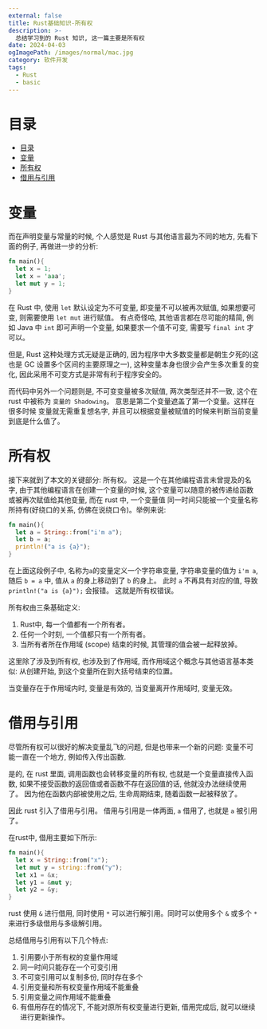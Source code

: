 ```yaml
---
external: false
title: Rust基础知识-所有权
description: >-
  总结学习到的 Rust 知识, 这一篇主要是所有权
date: 2024-04-03
ogImagePath: /images/normal/mac.jpg
category: 软件开发
tags:
  - Rust
  - basic
---
```



# 目录
- [目录](#目录)
- [变量](#变量)
- [所有权](#所有权)
- [借用与引用](#借用与引用)


# 变量

而在声明变量与常量的时候, 个人感觉是 Rust 与其他语言最为不同的地方, 先看下面的例子, 再做进一步的分析:
```rust
fn main(){
  let x = 1;
  let x = 'aaa';
  let mut y = 1;
}
```
在 Rust 中, 使用 `let` 默认设定为不可变量, 即变量不可以被再次赋值, 如果想要可变, 则需要使用 `let mut` 进行赋值。 有点奇怪哈, 其他语言都在尽可能的精简, 例如 Java 中 `int` 即可声明一个变量, 如果要求一个值不可变, 需要写 `final int` 才可以。

但是, Rust 这种处理方式无疑是正确的, 因为程序中大多数变量都是朝生夕死的(这也是 GC 设置多个区间的主要原理之一), 这种变量本身也很少会产生多次重复的变化, 因此采用不可变方式是非常有利于程序安全的。

而代码中另外一个问题则是, 不可变变量被多次赋值, 两次类型还并不一致, 这个在 rust 中被称为 `变量的 Shadowing`。 意思是第二个变量遮盖了第一个变量。这样在很多时候 变量就无需重复想名字, 并且可以根据变量被赋值的时候来判断当前变量到底是什么值了。

# 所有权

接下来就到了本文的关键部分: 所有权。 这是一个在其他编程语言未曾提及的名字, 由于其他编程语言在创建一个变量的时候, 这个变量可以随意的被传递给函数或被再次赋值给其他变量, 而在 rust 中, 一个变量值 同一时间只能被一个变量名称所持有(好绕口的关系, 仿佛在说绕口令)。举例来说:
```rust
fn main(){
  let a = String::from("i'm a");
  let b = a;
  println!("a is {a}");
}
```
在上面这段例子中, 名称为`a`的变量定义一个字符串变量, 字符串变量的值为 `i'm a`, 随后 `b = a` 中, 值从 `a` 的身上移动到了 `b` 的身上。 此时 `a` 不再具有对应的值, 导致 `println!("a is {a}");` 会报错。 这就是所有权错误。

所有权由三条基础定义:
 1. Rust中, 每一个值都有一个所有者。
 2. 任何一个时刻, 一个值都只有一个所有者。 
 3. 当所有者所在作用域 (scope) 结束的时候, 其管理的值会被一起释放掉。

这里除了涉及到所有权, 也涉及到了作用域, 而作用域这个概念与其他语言基本类似: 从创建开始, 到这个变量所在到大括号结束的位置。

当变量存在于作用域内时, 变量是有效的, 当变量离开作用域时, 变量无效。

# 借用与引用

尽管所有权可以很好的解决变量乱飞的问题, 但是也带来一个新的问题: 变量不可能一直在一个地方, 例如传入传出函数. 

是的, 在 rust 里面, 调用函数也会转移变量的所有权, 也就是一个变量直接传入函数, 如果不接受函数的返回值或者函数不存在返回值的话, 他就没办法继续使用了。 因为他在函数内部被使用之后, 生命周期结束, 随着函数一起被释放了。

因此 rust 引入了借用与引用。 借用与引用是一体两面, `a` 借用了, 也就是 `a` 被引用了。

在rust中, 借用主要如下所示:
```rust
fn main(){
  let x = String::from("x");
  let mut y = string::from("y");
  let x1 = &x;
  let y1 = &mut y;
  let y2 = &y;
}
```

rust 使用 `&` 进行借用, 同时使用 `*` 可以进行解引用。同时可以使用多个 `&` 或多个 `*` 来进行多级借用与多级解引用。

总结借用与引用有以下几个特点:
1. 引用要小于所有权的变量作用域
2. 同一时间只能存在一个可变引用
3. 不可变引用可以复制多份, 同时存在多个
4. 引用变量和所有权变量作用域不能重叠
5. 引用变量之间作用域不能重叠
6. 有借用存在的情况下, 不能对原所有权变量进行更新, 借用完成后, 就可以继续进行更新操作。